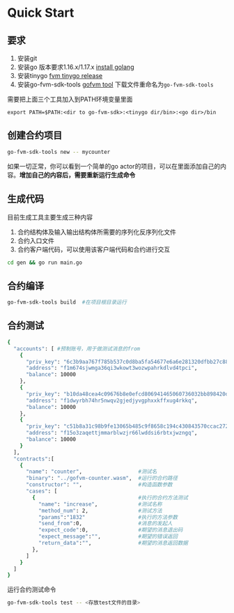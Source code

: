 # Quick Start

## 要求

1. 安装git
2. 安装go  版本要求1.16.x/1.17.x [install golang](https://go.dev/doc/install)
3. 安装tinygo  [fvm tinygo release](https://github.com/ipfs-force-community/tinygo/tags)
4. 安装go-fvm-sdk-tools [gofvm tool](https://github.com/ipfs-force-community/go-fvm-sdk/releases) 下载文件重命名为```go-fvm-sdk-tools```

需要把上面三个工具加入到PATH环境变量里面
```azure
export PATH=$PATH:<dir to go-fvm-sdk>:<tinygo dir/bin>:<go dir>/bin
```

## 创建合约项目

```sh
go-fvm-sdk-tools new -- mycounter
```

如果一切正常，你可以看到一个简单的go actor的项目，可以在里面添加自己的内容。**增加自己的内容后，需要重新运行生成命令**

## 生成代码

目前生成工具主要生成三种内容
1. 合约结构体及输入输出结构体所需要的序列化反序列化文件
2. 合约入口文件
3. 合约客户端代码，可以使用该客户端代码和合约进行交互

```sh
cd gen && go run main.go
```

## 合约编译

```sh
go-fvm-sdk-tools build  #在项目根目录运行
```
## 合约测试

```sh
{
  "accounts": [ #预制账号，用于做测试消息的from
    {
      "priv_key": "6c3b9aa767f785b537c0d8ba5fa54677e6a6e281320dfbb27c889b8fa460670f",
      "address": "f1m674sjwmga36qi3wkowt3wozwpahrkdlvd4tpci",
      "balance": 10000
    },
    {
      "priv_key": "b10da48cea4c09676b8e0efcd806941465060736032bb898420d0863dca72538",
      "address": "f1dwyrbh74hr5nwqv2gjedjyvgphxxkffxug4rkkq",
      "balance": 10000
    },
    {
      "priv_key": "c51b8a31c98b9fe13065b485c9f8658c194c430843570ccac2720a3b30b47adb",
      "address": "f15o3zaqettjmmarblwzjr66lwddsi6rbtxjwzngq",
      "balance": 10000
    }
  ],
  "contracts":[
    {
      "name": "counter",                  #测试名
      "binary": "../gofvm-counter.wasm",  #运行的合约路径
      "constructor": "",                  #构造函数参数
      "cases": [
        {                                 #执行的合约方法测试
          "name": "increase",             #测试名称
          "method_num": 2,                #测试方法
          "params":"1832"                 #执行的方法参数
          "send_from":0,                  #消息的发起人
          "expect_code":0,                #期望的消息退出码
          "expect_message":"",            #期望的错误返回
          "return_data":"",               #期望的消息返回数据
        },
      ]
    }
  ]
}
```

运行合约测试命令
```sh
go-fvm-sdk-tools test -- <存放test文件的目录>
```
